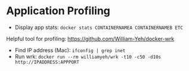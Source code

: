 # Application Profiling

* Display app stats: `docker stats CONTAINERNAMEA CONTAINERNAMEB ETC`

Helpful tool for profiling: https://github.com/William-Yeh/docker-wrk

* Find IP address (Mac): `ifconfig | grep inet`
* Run wrk: `docker run --rm williamyeh/wrk -t10 -c50 -d10s http://IPADDRESS:APPPORT`
